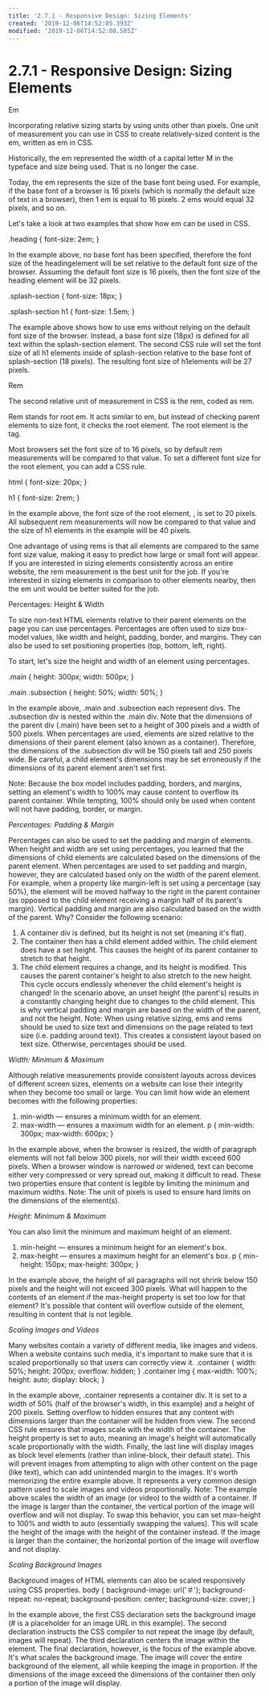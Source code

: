 ```yaml
---
title: '2.7.1 - Responsive Design: Sizing Elements'
created: '2019-12-06T14:52:05.393Z'
modified: '2019-12-06T14:52:08.585Z'
---
```


# 2.7.1 - Responsive Design: Sizing Elements
Em

Incorporating relative sizing starts by using units other than pixels. One unit of measurement you can use in CSS to create relatively-sized content is the em, written as em in CSS.

Historically, the em represented the width of a capital letter M in the typeface and size being used. That is no longer the case.

Today, the em represents the size of the base font being used. For example, if the base font of a browser is 16 pixels (which is normally the default size of text in a browser), then 1 em is equal to 16 pixels. 2 ems would equal 32 pixels, and so on.

Let's take a look at two examples that show how em can be used in CSS.

.heading {
font-size: 2em;
}

In the example above, no base font has been specified, therefore the font size of the headingelement will be set relative to the default font size of the browser. Assuming the default font size is 16 pixels, then the font size of the heading element will be 32 pixels.

.splash-section {
font-size: 18px;
}

.splash-section h1 {
font-size: 1.5em;
}

The example above shows how to use ems without relying on the default font size of the browser. Instead, a base font size (18px) is defined for all text within the splash-section element. The second CSS rule will set the font size of all h1 elements inside of splash-section relative to the base font of splash-section (18 pixels). The resulting font size of h1elements will be 27 pixels.

Rem

The second relative unit of measurement in CSS is the rem, coded as rem.

Rem stands for root em. It acts similar to em, but instead of checking parent elements to size font, it checks the root element. The root element is the <html> tag.

Most browsers set the font size of <html> to 16 pixels, so by default rem measurements will be compared to that value. To set a different font size for the root element, you can add a CSS rule.

html {
font-size: 20px;
}

h1 {
font-size: 2rem;
}

In the example above, the font size of the root element, <html>, is set to 20 pixels. All subsequent rem measurements will now be compared to that value and the size of h1 elements in the example will be 40 pixels.

One advantage of using rems is that all elements are compared to the same font size value, making it easy to predict how large or small font will appear. If you are interested in sizing elements consistently across an entire website, the rem measurement is the best unit for the job. If you're interested in sizing elements in comparison to other elements nearby, then the em unit would be better suited for the job.

Percentages: Height & Width

To size non-text HTML elements relative to their parent elements on the page you can use percentages.
Percentages are often used to size box-model values, like width and height, padding, border, and margins. They can also be used to set positioning properties (top, bottom, left, right).

To start, let's size the height and width of an element using percentages.

.main {
height: 300px;
width: 500px;
}

.main .subsection {
height: 50%;
width: 50%;
}

In the example above, .main and .subsection each represent divs. The .subsection div is nested within the .main div. Note that the dimensions of the parent div (.main) have been set to a height of 300 pixels and a width of 500 pixels.
When percentages are used, elements are sized relative to the dimensions of their parent element (also known as a container). Therefore, the dimensions of the .subsection div will be 150 pixels tall and 250 pixels wide. Be careful, a child element's dimensions may be set erroneously if the dimensions of its parent element aren't set first.

Note: Because the box model includes padding, borders, and margins, setting an element's width to 100% may cause content to overflow its parent container. While tempting, 100% should only be used when content will not have padding, border, or margin.

*Percentages: Padding & Margin*

Percentages can also be used to set the padding and margin of elements.
When height and width are set using percentages, you learned that the dimensions of child elements are calculated based on the dimensions of the parent element.
When percentages are used to set padding and margin, however, they are calculated based only on the width of the parent element.
For example, when a property like margin-left is set using a percentage (say 50%), the element will be moved halfway to the right in the parent container (as opposed to the child element receiving a margin half of its parent's margin).
Vertical padding and margin are also calculated based on the width of the parent. Why? Consider the following scenario:
1. A container div is defined, but its height is not set (meaning it's flat).
2. The container then has a child element added within. The child element does have a set height. This causes the height of its parent container to stretch to that height.
3. The child element requires a change, and its height is modified. This causes the parent container's height to also stretch to the new height. This cycle occurs endlessly whenever the child element's height is changed!
In the scenario above, an unset height (the parent's) results in a constantly changing height due to changes to the child element. This is why vertical padding and margin are based on the width of the parent, and not the height.
Note: When using relative sizing, ems and rems should be used to size text and dimensions on the page related to text size (i.e. padding around text). This creates a consistent layout based on text size. Otherwise, percentages should be used.

*Width: Minimum & Maximum*

Although relative measurements provide consistent layouts across devices of different screen sizes, elements on a website can lose their integrity when they become too small or large. You can limit how wide an element becomes with the following properties:
1. min-width — ensures a minimum width for an element.
2. max-width — ensures a maximum width for an element.
p { min-width: 300px; max-width: 600px; }

In the example above, when the browser is resized, the width of paragraph elements will not fall below 300 pixels, nor will their width exceed 600 pixels.
When a browser window is narrowed or widened, text can become either very compressed or very spread out, making it difficult to read. These two properties ensure that content is legible by limiting the minimum and maximum widths.
Note: The unit of pixels is used to ensure hard limits on the dimensions of the element(s).

*Height: Minimum & Maximum*

You can also limit the minimum and maximum height of an element.
1. min-height — ensures a minimum height for an element's box.
2. max-height — ensures a maximum height for an element's box.
p { min-height: 150px; max-height: 300px; }

In the example above, the height of all paragraphs will not shrink below 150 pixels and the height will not exceed 300 pixels.
What will happen to the contents of an element if the max-height property is set too low for that element? It's possible that content will overflow outside of the element, resulting in content that is not legible.

*Scaling Images and Videos*

Many websites contain a variety of different media, like images and videos. When a website contains such media, it's important to make sure that it is scaled proportionally so that users can correctly view it.
.container { width: 50%; height: 200px; overflow: hidden; } .container img { max-width: 100%; height: auto; display: block; }

In the example above, .container represents a container div. It is set to a width of 50% (half of the browser's width, in this example) and a height of 200 pixels. Setting overflow to hidden ensures that any content with dimensions larger than the container will be hidden from view.
The second CSS rule ensures that images scale with the width of the container. The height property is set to auto, meaning an image's height will automatically scale proportionally with the width. Finally, the last line will display images as block level elements (rather than inline-block, their default state). This will prevent images from attempting to align with other content on the page (like text), which can add unintended margin to the images.
It's worth memorizing the entire example above. It represents a very common design pattern used to scale images and videos proportionally.
Note: The example above scales the width of an image (or video) to the width of a container. If the image is larger than the container, the vertical portion of the image will overflow and will not display. To swap this behavior, you can set max-height to 100% and width to auto (essentially swapping the values). This will scale the height of the image with the height of the container instead. If the image is larger than the container, the horizontal portion of the image will overflow and not display.

*Scaling Background Images*

Background images of HTML elements can also be scaled responsively using CSS properties.
body { background-image: url('＃'); background-repeat: no-repeat; background-position: center; background-size: cover; }

In the example above, the first CSS declaration sets the background image (# is a placeholder for an image URL in this example). The second declaration instructs the CSS compiler to not repeat the image (by default, images will repeat). The third declaration centers the image within the element.
The final declaration, however, is the focus of the example above. It's what scales the background image. The image will cover the entire background of the element, all while keeping the image in proportion. If the dimensions of the image exceed the dimensions of the container then only a portion of the image will display.
